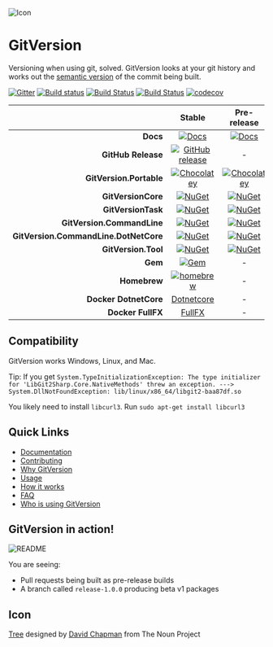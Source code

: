 ![Icon][icon]

# GitVersion

Versioning when using git, solved. GitVersion looks at your git history and
works out the [semantic version][semver] of the commit being built.

[![Gitter][gitter-badge]][gitter]
[![Build status][appveyor-badge]][appveyor]
[![Build Status][travis-badge]][travis]
[![Build Status][azure-pipeline-badge]][azure-pipeline]
[![codecov][codecov-badge]][codecov]

|                                       |                Stable                     |                 Pre-release               |
| ------------------------------------: | :---------------------------------------: | :---------------------------------------: |
|                              **Docs** |     [![Docs][docs-badge]][docs]           |    [![Docs][docs-pre-badge]][docs-pre]    |
|                    **GitHub Release** | [![GitHub release][gh-rel-badge]][gh-rel] |                      -                    |
|               **GitVersion.Portable** | [![Chocolatey][choco-badge]][choco]       |   [![Chocolatey][choco-pre-badge]][choco] |
|                    **GitVersionCore** |     [![NuGet][gvc-badge]][gvc]            |       [![NuGet][gvc-pre-badge]][gvc]      |
|                    **GitVersionTask** |     [![NuGet][gvt-badge]][gvt]            |       [![NuGet][gvt-pre-badge]][gvt]      |
|            **GitVersion.CommandLine** |     [![NuGet][gvcl-badge]][gvcl]          |       [![NuGet][gvcl-pre-badge]][gvcl]    |
| **GitVersion.CommandLine.DotNetCore** |     [![NuGet][gvcd-badge]][gvcd]          |       [![NuGet][gvcd-pre-badge]][gvcd]    |
|                   **GitVersion.Tool** |     [![NuGet][gvgt-badge]][gvgt]          |       [![NuGet][gvgt-pre-badge]][gvgt]    |
|                               **Gem** |       [![Gem][gem-badge]][gem]            |                      -                    |
|                          **Homebrew** |   [![homebrew][brew-badge]][brew]         |                      -                    |
|                 **Docker DotnetCore** |   [Dotnetcore][dockerhub-dotnetcore]      |                      -                    |
|                     **Docker FullFX** |   [FullFX][dockerhub-fullfx]              |                      -                    |

## Compatibility
GitVersion works Windows, Linux, and Mac.

Tip: If you get `System.TypeInitializationException: The type initializer for
'LibGit2Sharp.Core.NativeMethods' threw an exception. --->
System.DllNotFoundException: lib/linux/x86_64/libgit2-baa87df.so`

You likely need to install `libcurl3`. Run `sudo apt-get install libcurl3`

## Quick Links

- [Documentation][docs]
- [Contributing][contribute]
- [Why GitVersion][why]
- [Usage][usage]
- [How it works][how]
- [FAQ][faq]
- [Who is using GitVersion][who]

## GitVersion in action!

![README][gv-in-action]

You are seeing:

- Pull requests being built as pre-release builds
- A branch called `release-1.0.0` producing beta v1 packages

## Icon

<a href="http://thenounproject.com/noun/tree/#icon-No13389"
target="_blank">Tree</a> designed by <a
href="http://thenounproject.com/david.chapman" target="_blank">David Chapman</a>
from The Noun Project

[icon]:                 https://raw.github.com/GitTools/GitVersion/master/docs/img/package_icon.png
[semver]:               http://semver.org
[gitter]:               https://gitter.im/GitTools/GitVersion?utm_source=badge&utm_medium=badge&utm_campaign=pr-badge&utm_content=badge
[gitter-badge]:         https://badges.gitter.im/Join+Chat.svg
[appveyor]:             https://ci.appveyor.com/project/GitTools/gitversion/branch/master
[appveyor-badge]:       https://ci.appveyor.com/api/projects/status/sxje0wht0cscmn7w/branch/master?svg=true
[azure-pipeline]:       https://dev.azure.com/GitTools/GitVersion/_build/latest?definitionId=1
[azure-pipeline-badge]: https://dev.azure.com/GitTools/GitVersion/_apis/build/status/GitTools.GitVersion
[travis]:               https://travis-ci.org/GitTools/GitVersion
[travis-badge]:         https://travis-ci.org/GitTools/GitVersion.svg?branch=master
[codecov]:              https://codecov.io/gh/GitTools/GitVersion
[codecov-badge]:        https://codecov.io/gh/GitTools/GitVersion/branch/master/graph/badge.svg
[docs]:                 http://gitversion.readthedocs.org/en/stable/
[docs-badge]:           https://readthedocs.org/projects/gitversion/badge/?version=stable
[docs-pre]:             http://gitversion.readthedocs.org/en/latest/
[docs-pre-badge]:       https://readthedocs.org/projects/gitversion/badge/?version=latest
[gh-rel]:               https://github.com/GitTools/GitVersion/releases/latest
[gh-rel-badge]:         https://img.shields.io/github/release/gittools/gitversion.svg
[choco]:                https://chocolatey.org/packages/GitVersion.Portable
[choco-badge]:          https://img.shields.io/chocolatey/v/gitversion.portable.svg
[choco-pre-badge]:      https://img.shields.io/chocolatey/vpre/gitversion.portable.svg
[gvc]:                  https://www.nuget.org/packages/GitVersionCore
[gvc-badge]:            https://img.shields.io/nuget/v/GitVersionCore.svg
[gvc-pre-badge]:        https://img.shields.io/nuget/vpre/GitVersionCore.svg
[gvt]:                  https://www.nuget.org/packages/GitVersionTask
[gvt-badge]:            https://img.shields.io/nuget/v/GitVersionTask.svg
[gvt-pre-badge]:        https://img.shields.io/nuget/vpre/GitVersionTask.svg
[gvcl]:                 https://www.nuget.org/packages/GitVersion.CommandLine
[gvcl-badge]:           https://img.shields.io/nuget/v/GitVersion.CommandLine.svg
[gvcl-pre-badge]:       https://img.shields.io/nuget/vpre/GitVersion.CommandLine.svg
[gvcd]:                 https://www.nuget.org/packages/GitVersion.CommandLine.DotNetCore
[gvcd-badge]:           https://img.shields.io/nuget/v/GitVersion.CommandLine.DotNetCore.svg
[gvcd-pre-badge]:       https://img.shields.io/nuget/vpre/GitVersion.CommandLine.DotNetCore.svg
[gvgt]:                 https://www.nuget.org/packages/GitVersion.Tool
[gvgt-badge]:           https://img.shields.io/nuget/v/GitVersion.Tool.svg
[gvgt-pre-badge]:       https://img.shields.io/nuget/vpre/GitVersion.Tool.svg
[gem-badge]:            https://img.shields.io/gem/v/gitversion.svg
[gem]:                  https://rubygems.org/gems/gitversion
[brew]:                 http://brew.sh/
[brew-badge]:           https://img.shields.io/homebrew/v/gitversion.svg
[contribute]:           https://github.com/GitTools/GitVersion/blob/master/CONTRIBUTING.md
[why]:                  http://gitversion.readthedocs.org/en/latest/why
[usage]:                http://gitversion.readthedocs.org/en/latest/usage/usage/
[how]:                  http://gitversion.readthedocs.org/en/latest/more-info/how-it-works/
[faq]:                  http://gitversion.readthedocs.org/en/latest/faq/
[who]:                  http://gitversion.readthedocs.org/en/latest/who/
[gv-in-action]:         https://raw.github.com/GitTools/GitVersion/master/docs/img/README.png
[dockerhub-fullfx]:     https://hub.docker.com/r/gittools/gitversion-fullfx/
[dockerhub-dotnetcore]: https://hub.docker.com/r/gittools/gitversion-dotnetcore/
